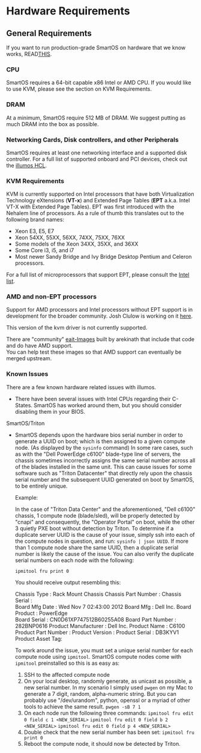 # Hardware Requirements

## General Requirements

If you want to run production-grade SmartOS on hardware that we know works, READ[THIS](http://www.listbox.com/member/archive/184463/2013/02/sort/time_rev/page/1/entry/5:161/20130218134633:82C0ABBC-79FB-11E2-B214-A90A0365DAE4/).

### CPU

SmartOS requires a 64-bit capable x86 Intel or AMD CPU. If you would
like to use KVM, please see the section on KVM Requirements.

### DRAM

At a minimum, SmartOS require 512 MB of DRAM. We suggest putting as much
DRAM into the box as possible.

### Networking Cards, Disk controllers, and other Peripherals

SmartOS requires at least one networking interface and a supported disk
controller. For a full list of supported onboard and PCI devices, check
out the [illumos HCL](http://illumos.org/hcl).

### KVM Requirements

KVM is currently supported on Intel processors that have both
Virtualization Technology eXtensions (**VT-x**) and Extended Page Tables
(**EPT** a.k.a. Intel VT-X with Extended Page Tables). EPT was first
introduced with the Nehalem line of processors. As a rule of thumb this
translates out to the following brand names:

- Xeon E3, E5, E7
- Xeon 54XX, 55XX, 56XX, 74XX, 75XX, 76XX
- Some models of the Xeon 34XX, 35XX, and 36XX
- Some Core i3, i5, and i7
- Most newer Sandy Bridge and Ivy Bridge Desktop Pentium and
    Celeron processors.

For a full list of microprocessors that support EPT, please consult the
[Intel list](http://ark.intel.com/Products/VirtualizationTechnology).

### AMD and non-EPT processors

Support for AMD processors and Intel processors without EPT support is
in development for the broader community. Josh Clulow is working on it
[here](https://github.com/jclulow/illumos-kvm/).

This version of the kvm driver is not currently supported.

There are "community" [eait-Images](http://imgapi.uqcloud.net/builds)
built by arekinath that include that code and do have AMD support.\
You can help test these images so that AMD support can eventually be
merged upstream.

### Known Issues

There are a few known hardware related issues with illumos.

- There have been several issues with Intel CPUs regarding
  their C-States. SmartOS has worked around them, but you should
  consider disabling them in your BIOS.

SmartOS/Triton

- SmartOS depends upon the hardware bios serial number in order to
  generate a UUID on boot; which is then assigned to a given compute
  node. (As displayed by the `sysinfo` command) In some rare cases, such
  as with the "Dell PowerEdge c6100" blade-type line of servers, the
  chassis sometimes incorrectly assigns the same serial number across
  all of the blades installed in the same unit. This can cause issues
  for some software such as "Triton Datacenter" that directly rely upon
  the chassis serial number and the subsequent UUID generated on boot
  by SmartOS, to be entirely unique.

  Example:

  In the case of "Triton Data Center" and the aforementioned, "Dell
  c6100" chassis, 1 compute node (blade/sled), will be properly detected
  by "cnapi" and consequently, the "Operator Portal" on boot, while the
  other 3 quietly PXE boot without detection by Triton. To determine if
  a duplicate server UUID is the cause of your issue, simply ssh into
  each of the compute nodes in question, and run: `sysinfo | json UUID`.
  If more than 1 compute node share the same UUID, then a duplicate
  serial number is likely the cause of the issue. You can also verify
  the duplicate serial numbers on each node with the following:

  `ipmitool fru print 0`

  You should receive output resembling this:  

    Chassis Type          : Rack Mount Chassis
    Chassis Part Number   :
    Chassis Serial        :  
    Board Mfg Date        : Wed Nov  7 02:43:00 2012
    Board Mfg             : Dell Inc.
    Board Product         : PowerEdge  
    Board Serial          : CN0D61XP747512B60255A08
    Board Part Number     : 282BNP0616
    Product Manufacturer  : Dell Inc.
    Product Name          : C6100
    Product Part Number   :
    Product Version       :
    Product Serial        : DB3KYV1
    Product Asset Tag:

  To work around the issue, you must set a unique serial number for
  each compute node using `ipmitool`. SmartOS compute nodes come with
  `ipmitool` preinstalled so this is as easy as:

  1. SSH to the affected compute node
  2. On your local desktop, randomly generate, as unicast as possible,
  a new serial number. In my scenario I simply used `pwgen` on my Mac
  to generate a 7 digit, random, alpha-numeric string. But you can
  probably use "/dev/urandom", python, openssl or a myriad of other
  tools to achieve the same result.
      `pwgen -sB 7 1`
  3. On each node run the following three commands:
      `ipmitool fru edit 0 field c 1 <NEW_SERIAL>`
      `ipmitool fru edit 0 field b 2 <NEW_SERIAL>`
      `ipmitool fru edit 0 field p 4 <NEW_SERIAL>`
  4. Double check that the new serial number has been set:
      `ipmitool fru print 0`
  5. Reboot the compute node, it should now be detected by Triton.
